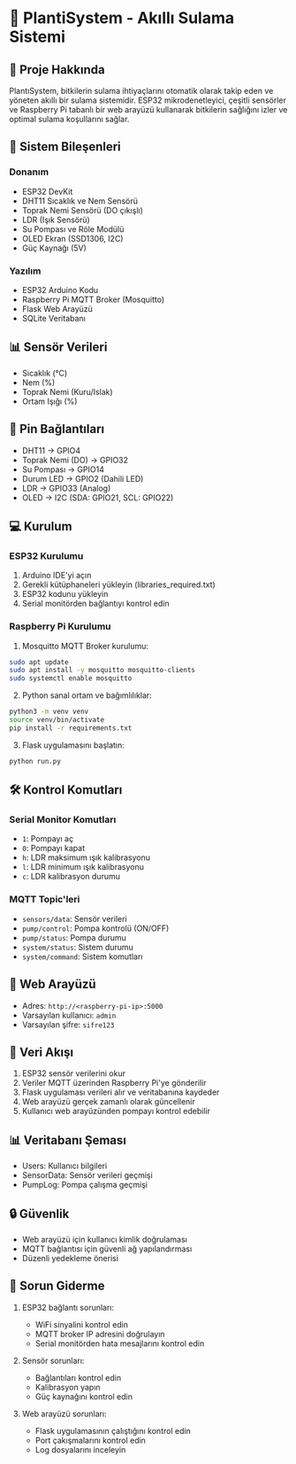 # 🌱 PlantiSystem - Akıllı Sulama Sistemi

## 📝 Proje Hakkında
PlantıSystem, bitkilerin sulama ihtiyaçlarını otomatik olarak takip eden ve yöneten akıllı bir sulama sistemidir. ESP32 mikrodenetleyici, çeşitli sensörler ve Raspberry Pi tabanlı bir web arayüzü kullanarak bitkilerin sağlığını izler ve optimal sulama koşullarını sağlar.

## 🔧 Sistem Bileşenleri

### Donanım
- ESP32 DevKit
- DHT11 Sıcaklık ve Nem Sensörü
- Toprak Nemi Sensörü (DO çıkışlı)
- LDR (Işık Sensörü)
- Su Pompası ve Röle Modülü
- OLED Ekran (SSD1306, I2C)
- Güç Kaynağı (5V)

### Yazılım
- ESP32 Arduino Kodu
- Raspberry Pi MQTT Broker (Mosquitto)
- Flask Web Arayüzü
- SQLite Veritabanı

## 📊 Sensör Verileri
- Sıcaklık (°C)
- Nem (%)
- Toprak Nemi (Kuru/Islak)
- Ortam Işığı (%)

## 🔌 Pin Bağlantıları
- DHT11 -> GPIO4
- Toprak Nemi (DO) -> GPIO32
- Su Pompası -> GPIO14
- Durum LED -> GPIO2 (Dahili LED)
- LDR -> GPIO33 (Analog)
- OLED -> I2C (SDA: GPIO21, SCL: GPIO22)

## 💻 Kurulum

### ESP32 Kurulumu
1. Arduino IDE'yi açın
2. Gerekli kütüphaneleri yükleyin (libraries_required.txt)
3. ESP32 kodunu yükleyin
4. Serial monitörden bağlantıyı kontrol edin

### Raspberry Pi Kurulumu
1. Mosquitto MQTT Broker kurulumu:
```bash
sudo apt update
sudo apt install -y mosquitto mosquitto-clients
sudo systemctl enable mosquitto
```

2. Python sanal ortam ve bağımlılıklar:
```bash
python3 -m venv venv
source venv/bin/activate
pip install -r requirements.txt
```

3. Flask uygulamasını başlatın:
```bash
python run.py
```

## 🛠️ Kontrol Komutları

### Serial Monitor Komutları
- `1`: Pompayı aç
- `0`: Pompayı kapat
- `h`: LDR maksimum ışık kalibrasyonu
- `l`: LDR minimum ışık kalibrasyonu
- `c`: LDR kalibrasyon durumu

### MQTT Topic'leri
- `sensors/data`: Sensör verileri
- `pump/control`: Pompa kontrolü (ON/OFF)
- `pump/status`: Pompa durumu
- `system/status`: Sistem durumu
- `system/command`: Sistem komutları

## 📱 Web Arayüzü
- Adres: `http://<raspberry-pi-ip>:5000`
- Varsayılan kullanıcı: `admin`
- Varsayılan şifre: `sifre123`

## 🔄 Veri Akışı
1. ESP32 sensör verilerini okur
2. Veriler MQTT üzerinden Raspberry Pi'ye gönderilir
3. Flask uygulaması verileri alır ve veritabanına kaydeder
4. Web arayüzü gerçek zamanlı olarak güncellenir
5. Kullanıcı web arayüzünden pompayı kontrol edebilir

## 📊 Veritabanı Şeması
- Users: Kullanıcı bilgileri
- SensorData: Sensör verileri geçmişi
- PumpLog: Pompa çalışma geçmişi

## 🔒 Güvenlik
- Web arayüzü için kullanıcı kimlik doğrulaması
- MQTT bağlantısı için güvenli ağ yapılandırması
- Düzenli yedekleme önerisi

## 🐛 Sorun Giderme
1. ESP32 bağlantı sorunları:
   - WiFi sinyalini kontrol edin
   - MQTT broker IP adresini doğrulayın
   - Serial monitörden hata mesajlarını kontrol edin

2. Sensör sorunları:
   - Bağlantıları kontrol edin
   - Kalibrasyon yapın
   - Güç kaynağını kontrol edin

3. Web arayüzü sorunları:
   - Flask uygulamasının çalıştığını kontrol edin
   - Port çakışmalarını kontrol edin
   - Log dosyalarını inceleyin
